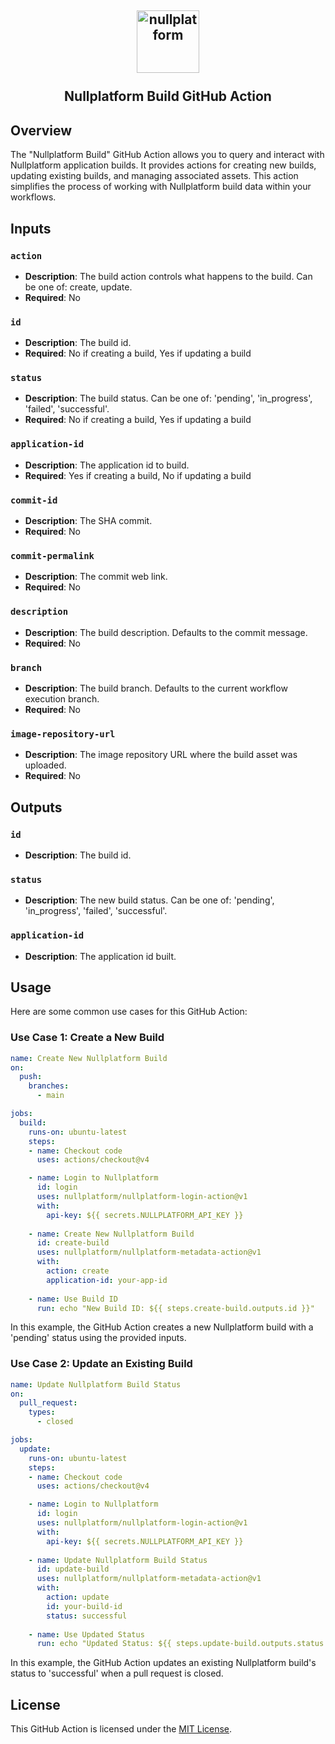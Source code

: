 <h2 align="center">
    <a href="https://httpie.io" target="blank_">
        <img height="100" alt="nullplatform" src="https://nullplatform.com/favicon/android-chrome-192x192.png" />
    </a>
    <br>
    <br>
    Nullplatform Build GitHub Action
    <br>
</h2>

## Overview

The "Nullplatform Build" GitHub Action allows you to query and interact with Nullplatform application builds. It provides actions for creating new builds, updating existing builds, and managing associated assets. This action simplifies the process of working with Nullplatform build data within your workflows.

## Inputs

### `action`

- **Description**: The build action controls what happens to the build. Can be one of: create, update.
- **Required**: No

### `id`

- **Description**: The build id.
- **Required**: No if creating a build, Yes if updating a build

### `status`

- **Description**: The build status. Can be one of: 'pending', 'in_progress', 'failed', 'successful'.
- **Required**: No if creating a build, Yes if updating a build

### `application-id`

- **Description**: The application id to build.
- **Required**: Yes if creating a build, No if updating a build

### `commit-id`

- **Description**: The SHA commit.
- **Required**: No

### `commit-permalink`

- **Description**: The commit web link.
- **Required**: No

### `description`

- **Description**: The build description. Defaults to the commit message.
- **Required**: No

### `branch`

- **Description**: The build branch. Defaults to the current workflow execution branch.
- **Required**: No

### `image-repository-url`

- **Description**: The image repository URL where the build asset was uploaded.
- **Required**: No

## Outputs

### `id`

- **Description**: The build id.

### `status`

- **Description**: The new build status. Can be one of: 'pending', 'in_progress', 'failed', 'successful'.

### `application-id`

- **Description**: The application id built.

## Usage

Here are some common use cases for this GitHub Action:

### Use Case 1: Create a New Build

```yaml
name: Create New Nullplatform Build
on:
  push:
    branches:
      - main

jobs:
  build:
    runs-on: ubuntu-latest
    steps:
    - name: Checkout code
      uses: actions/checkout@v4

    - name: Login to Nullplatform
      id: login
      uses: nullplatform/nullplatform-login-action@v1
      with:
        api-key: ${{ secrets.NULLPLATFORM_API_KEY }}
      
    - name: Create New Nullplatform Build
      id: create-build
      uses: nullplatform/nullplatform-metadata-action@v1
      with:
        action: create
        application-id: your-app-id
        
    - name: Use Build ID
      run: echo "New Build ID: ${{ steps.create-build.outputs.id }}"
```

In this example, the GitHub Action creates a new Nullplatform build with a 'pending' status using the provided inputs.

### Use Case 2: Update an Existing Build

```yaml
name: Update Nullplatform Build Status
on:
  pull_request:
    types:
      - closed

jobs:
  update:
    runs-on: ubuntu-latest
    steps:
    - name: Checkout code
      uses: actions/checkout@v4

    - name: Login to Nullplatform
      id: login
      uses: nullplatform/nullplatform-login-action@v1
      with:
        api-key: ${{ secrets.NULLPLATFORM_API_KEY }}
      
    - name: Update Nullplatform Build Status
      id: update-build
      uses: nullplatform/nullplatform-metadata-action@v1
      with:
        action: update
        id: your-build-id
        status: successful
        
    - name: Use Updated Status
      run: echo "Updated Status: ${{ steps.update-build.outputs.status }}"
```

In this example, the GitHub Action updates an existing Nullplatform build's status to 'successful' when a pull request is closed.

## License

This GitHub Action is licensed under the [MIT License](LICENSE).
